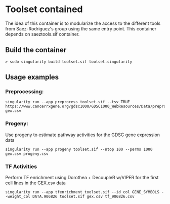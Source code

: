# Toolset contained

The idea of this container is to modularize the access to the different tools from Saez-Rodriguez's group using the same entry point. This container depends on saeztools.sif container.


## Build the container

```
> sudo singularity build toolset.sif toolset.singularity
```


## Usage examples

### Preprocessing:

```
singularity run --app preprocess toolset.sif --tsv TRUE https://www.cancerrxgene.org/gdsc1000/GDSC1000_WebResources/Data/preprocessed/Cell_line_RMA_proc_basalExp.txt.zip gex.csv
```

### Progeny:

Use progeny to estimate pathway activities for the GDSC gene expression data

```
singularity run --app progeny toolset.sif --ntop 100 --perms 1000 gex.csv progeny.csv
```

### TF Activities

Perform TF enrichment using Dorothea + DecoupleR w/VIPER for the first cell lines in the GEX.csv data

```
singularity run --app tfenrichment toolset.sif --id_col GENE_SYMBOLS --weight_col DATA.906826 toolset.sif gex.csv tf_906826.csv
```

